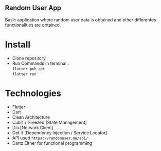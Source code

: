 ## Random User App

 Basic application where random user data is obtained and other differentes functionalities are obtained.

# Install

- Clone repository
- Run Commands in terminal :\
`flutter pub get`\
`flutter run`

# Technologies  
 - Flutter
 - Dart
 - Clean Architecture
 - Cubit + Freezed [State Management] 
 - Dio [Network Client]
 - Get It [Dependency Injection / Service Locator]
 - API used `https://randomuser.me/api/` 
 - Dartz Either for functional programming